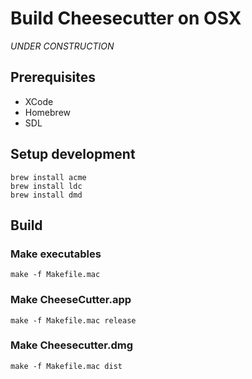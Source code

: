 # Build Cheesecutter on OSX

*UNDER CONSTRUCTION*

## Prerequisites

- XCode
- Homebrew
- SDL

## Setup development

    brew install acme
    brew install ldc
    brew install dmd
    
    
## Build

### Make executables
    make -f Makefile.mac
    
### Make CheeseCutter.app
    make -f Makefile.mac release
    
### Make Cheesecutter.dmg    
    make -f Makefile.mac dist
     
